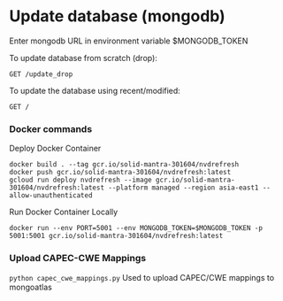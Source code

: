 # Update database (mongodb)

Enter mongodb URL in environment variable $MONGODB_TOKEN

To update database from scratch (drop):

```
GET /update_drop
```

To update the database using recent/modified:

```
GET /
```

### Docker commands

Deploy Docker Container

```
docker build . --tag gcr.io/solid-mantra-301604/nvdrefresh
docker push gcr.io/solid-mantra-301604/nvdrefresh:latest
gcloud run deploy nvdrefresh --image gcr.io/solid-mantra-301604/nvdrefresh:latest --platform managed --region asia-east1 --allow-unauthenticated
```

Run Docker Container Locally

```
docker run --env PORT=5001 --env MONGODB_TOKEN=$MONGODB_TOKEN -p 5001:5001 gcr.io/solid-mantra-301604/nvdrefresh:latest
```

### Upload CAPEC-CWE Mappings

`python capec_cwe_mappings.py`
Used to upload CAPEC/CWE mappings to mongoatlas
